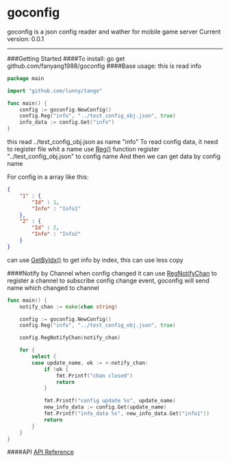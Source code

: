 goconfig
===================
goconfig is a json config reader and wather  for mobile game server
Current version: 0.0.1

----------

###Getting Started
####To install:
    go get github.com/fanyang1988/goconfig
####Base  usage:
this  is read info

```go
package main

import "github.com/lunny/tango"

func main() {
	config := goconfig.NewConfig()
	config.Reg("info", "../test_config_obj.json", true)
	info_data := config.Get("info")
}
```
this read ../test_config_obj.json as name "info"
To read config data, it need to register file whit a name
use [Reg()](https://gowalker.org/github.com/fanyang1988/goconfig#Config_Reg) function  register "../test_config_obj.json" to config name
And then we can get data by config name

For config in a array like this:
```json
{
    "1" : {
        "Id" : 1,
        "Info" : "Info1"
    },
    "2" : {
        "Id" : 2,
        "Info" : "Info2"
    }
}
``` 
can use [GetByIdx()](https://gowalker.org/github.com/fanyang1988/goconfig#Config_GetByIdx) to get info by  index, this can use less copy

####Notify by Channel when config changed
it can use [RegNotifyChan](https://gowalker.org/github.com/fanyang1988/goconfig#Config_RegNotifyChan) to register  a channel to subscribe config change event, goconfig will send name which changed to channel
```go
func main() {
	notify_chan := make(chan string)

	config := goconfig.NewConfig()
	config.Reg("info", "../test_config_obj.json", true)

	config.RegNotifyChan(notify_chan)

	for {
		select {
		case update_name, ok := <-notify_chan:
			if !ok {
				fmt.Printf("chan closed")
				return
			}

			fmt.Printf("config update %s", update_name)
			new_info_data := config.Get(update_name)
			fmt.Printf("info_data %s", new_info_data.Get("info1"))
			return
		}
	}
}

```

####API
[API Reference](https://gowalker.org/github.com/fanyang1988/goconfig)
